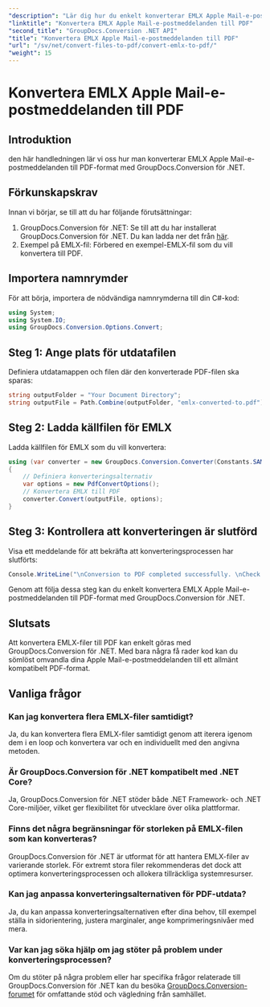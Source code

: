 ```yaml
---
"description": "Lär dig hur du enkelt konverterar EMLX Apple Mail-e-postmeddelanden till PDF med GroupDocs.Conversion för .NET. Förenkla dina dokumenthanteringsuppgifter."
"linktitle": "Konvertera EMLX Apple Mail-e-postmeddelanden till PDF"
"second_title": "GroupDocs.Conversion .NET API"
"title": "Konvertera EMLX Apple Mail-e-postmeddelanden till PDF"
"url": "/sv/net/convert-files-to-pdf/convert-emlx-to-pdf/"
"weight": 15
---
```


# Konvertera EMLX Apple Mail-e-postmeddelanden till PDF

## Introduktion
den här handledningen lär vi oss hur man konverterar EMLX Apple Mail-e-postmeddelanden till PDF-format med GroupDocs.Conversion för .NET.
## Förkunskapskrav
Innan vi börjar, se till att du har följande förutsättningar:
1. GroupDocs.Conversion för .NET: Se till att du har installerat GroupDocs.Conversion för .NET. Du kan ladda ner det från [här](https://releases.groupdocs.com/conversion/net/).
2. Exempel på EMLX-fil: Förbered en exempel-EMLX-fil som du vill konvertera till PDF.

## Importera namnrymder
För att börja, importera de nödvändiga namnrymderna till din C#-kod:
```csharp
using System;
using System.IO;
using GroupDocs.Conversion.Options.Convert;
```
## Steg 1: Ange plats för utdatafilen
Definiera utdatamappen och filen där den konverterade PDF-filen ska sparas:
```csharp
string outputFolder = "Your Document Directory";
string outputFile = Path.Combine(outputFolder, "emlx-converted-to.pdf");
```
## Steg 2: Ladda källfilen för EMLX
Ladda källfilen för EMLX som du vill konvertera:
```csharp
using (var converter = new GroupDocs.Conversion.Converter(Constants.SAMPLE_EMLX))
{
    // Definiera konverteringsalternativ
    var options = new PdfConvertOptions();
    // Konvertera EMLX till PDF
    converter.Convert(outputFile, options);
}
```
## Steg 3: Kontrollera att konverteringen är slutförd
Visa ett meddelande för att bekräfta att konverteringsprocessen har slutförts:
```csharp
Console.WriteLine("\nConversion to PDF completed successfully. \nCheck output in {0}", outputFolder);
```
Genom att följa dessa steg kan du enkelt konvertera EMLX Apple Mail-e-postmeddelanden till PDF-format med GroupDocs.Conversion för .NET.

## Slutsats
Att konvertera EMLX-filer till PDF kan enkelt göras med GroupDocs.Conversion för .NET. Med bara några få rader kod kan du sömlöst omvandla dina Apple Mail-e-postmeddelanden till ett allmänt kompatibelt PDF-format.
## Vanliga frågor
### Kan jag konvertera flera EMLX-filer samtidigt?
Ja, du kan konvertera flera EMLX-filer samtidigt genom att iterera igenom dem i en loop och konvertera var och en individuellt med den angivna metoden.
### Är GroupDocs.Conversion för .NET kompatibelt med .NET Core?
Ja, GroupDocs.Conversion för .NET stöder både .NET Framework- och .NET Core-miljöer, vilket ger flexibilitet för utvecklare över olika plattformar.
### Finns det några begränsningar för storleken på EMLX-filen som kan konverteras?
GroupDocs.Conversion för .NET är utformat för att hantera EMLX-filer av varierande storlek. För extremt stora filer rekommenderas det dock att optimera konverteringsprocessen och allokera tillräckliga systemresurser.
### Kan jag anpassa konverteringsalternativen för PDF-utdata?
Ja, du kan anpassa konverteringsalternativen efter dina behov, till exempel ställa in sidorientering, justera marginaler, ange komprimeringsnivåer med mera.
### Var kan jag söka hjälp om jag stöter på problem under konverteringsprocessen?
Om du stöter på några problem eller har specifika frågor relaterade till GroupDocs.Conversion för .NET kan du besöka [GroupDocs.Conversion-forumet](https://forum.groupdocs.com/c/conversion/11) för omfattande stöd och vägledning från samhället.